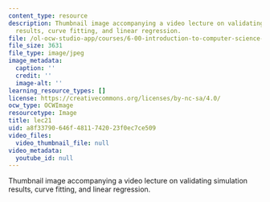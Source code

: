 ```yaml
---
content_type: resource
description: Thumbnail image accompanying a video lecture on validating simulation
  results, curve fitting, and linear regression.
file: /ol-ocw-studio-app/courses/6-00-introduction-to-computer-science-and-programming-fall-2008/a8f33790646f4811742023f0ec7ce509_lec21.jpg
file_size: 3631
file_type: image/jpeg
image_metadata:
  caption: ''
  credit: ''
  image-alt: ''
learning_resource_types: []
license: https://creativecommons.org/licenses/by-nc-sa/4.0/
ocw_type: OCWImage
resourcetype: Image
title: lec21
uid: a8f33790-646f-4811-7420-23f0ec7ce509
video_files:
  video_thumbnail_file: null
video_metadata:
  youtube_id: null
---
```

Thumbnail image accompanying a video lecture on validating simulation results, curve fitting, and linear regression.
